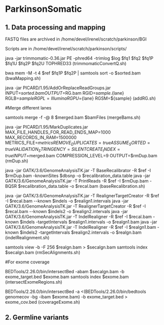 # ParkinsonSomatic

## 1. Data processing and mapping

FASTQ files are archived in 
/home/devel/irenel/scratch/parkinson/BGI

Scripts are in 
/home/devel/irenel/scratch/parkinson/scripts/

java -jar trimmomatic-0.36.jar PE -phred64 -trimlog $log $fq1 $fq2 $fq1P $fq1U $fq2P $fq2U TOPHRED33 
(trimmomaticConvertQ.sh)

bwa mem -M -t 4 $ref $fq1P $fq2P | samtools sort -o $sorted.bam
(bwaMapping.sh)

java -jar PICARD/1.95/AddOrReplaceReadGroups.jar INPUT=$sorted.bam OUTPUT=$RG.bam RGID=${sample}.${lane} RGLB=${sample} RGPL=Illumina RGPU=${lane} RGSM=${sample}
(addRG.sh)

#Merge different lanes

samtools merge -f -@ 8 $merged.bam $bamFiles
(mergeBams.sh)

java -jar PICARD/1.95/MarkDuplicates.jar MAX_FILE_HANDLES_FOR_READ_ENDS_MAP=1000 MAX_RECORDS_IN_RAM=1500000  METRICS_FILE=$metrics REMOVE_DUPLICATES=true ASSUME_SORTED=true  VALIDATION_STRINGENCY=SILENT CREATE_INDEX=true INPUT=$merged.bam COMPRESSION_LEVEL=9 OUTPUT=$rmDup.bam
(rmDup.sh)

java -jar GATK/3.6/GenomeAnalysisTK.jar -T BaseRecalibrator -R $ref -I $rmDup.bam -knownSites $dbsnp -o $recalibration_data.table
java -jar GATK/3.6/GenomeAnalysisTK.jar -T PrintReads -R $ref -I $rmDup.bam -BQSR $recalibration_data.table -o $recal.bam
(baseRecalibration.sh)

java -jar GATK/3.6/GenomeAnalysisTK.jar -T RealignerTargetCreator -R $ref -I $recal.bam --known $indels -o $realign1.intervals
java -jar GATK/3.6/GenomeAnalysisTK.jar -T RealignerTargetCreator -R $ref -I $recal.bam --known $indels2 -o $realign2.intervals
java -jar GATK/3.6/GenomeAnalysisTK.jar -T IndelRealigner -R $ref -I $recal.bam -known $indels -targetIntervals $realign1.intervals -o $realgn1.bam
java -jar GATK/3.6/GenomeAnalysisTK.jar -T IndelRealigner -R $ref -I $realgn1.bam -known $indels2 -targetIntervals $realign2.intervals -o $realgn.bam
(indelRealignment.sh)

samtools view -b -F 256 $realgn.bam > $secalgn.bam
samtools index $secalgn.bam
(rmSecAlignments.sh)

#For exome coverage

BEDTools/2.26.0/bin/intersectBed -abam $secalgn.bam -b exome_target.bed $exome.bam
samtools index $exome.bam
(intersectExomeRegions.sh)

BEDTools/2.26.0/bin/intersectBed -a <(BEDTools/2.26.0/bin/bedtools genomecov -bg -ibam $exome.bam) -b exome_target.bed > exome_cov.bed
(coverageExome.sh)

## 2. Germline variants





